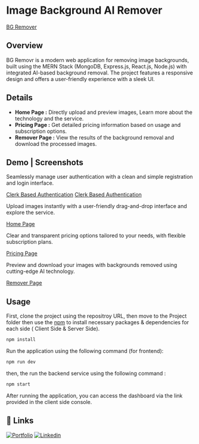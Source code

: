 # Image Background AI Remover

[BG Remover](project-banner.png)

## Overview

BG Removr is a modern web application for removing image backgrounds, built using the MERN Stack (MongoDB, Express.js, React.js, Node.js) with integrated AI-based background removal. The project features a responsive design and offers a user-friendly experience with a sleek UI.


## Details

- **Home Page :** Directly upload and preview images, Learn more about the technology and the service.
- **Pricing Page :** Get detailed pricing information based on usage and subscription options.
- **Remover Page :** View the results of the background removal and download the processed images.

## Demo | Screenshots

Seamlessly manage user authentication with a clean and simple registration and login interface.

[Clerk Based Authentication](Clerk%201.png)
[Clerk Based Authentication](Clerk%202.png)

Upload images instantly with a user-friendly drag-and-drop interface and explore the service.

[Home Page](Home.png)

Clear and transparent pricing options tailored to your needs, with flexible subscription plans.

[Pricing Page](Pricing.png)

Preview and download your images with backgrounds removed using cutting-edge AI technology.

[Remover Page](Result.png)

## Usage

First, clone the project using the repositroy URL, then move to the Project folder then use the [npm](https://www.npmjs.com/) to install necessary packages & dependencies for each side ( Client Side & Server Side).

```bash
npm install
```

Run the application using the following command (for frontend):

```bash
npm run dev
```

then, the run the backend service using the following command : 

```bash
npm start
```

After running the application, you can access the dashboard via the link provided in the client side console.

## 🔗 Links

[![Portfolio](https://img.shields.io/badge/my_portfolio-000?style=for-the-badge&logo=ko-fi&logoColor=white)](https://akhatarmourad.github.io/portfolio/)
[![Linkedin](https://img.shields.io/badge/linkedin-0A66C2?style=for-the-badge&logo=linkedin&logoColor=white)](https://www.linkedin.com/in/akhatarmourad/)